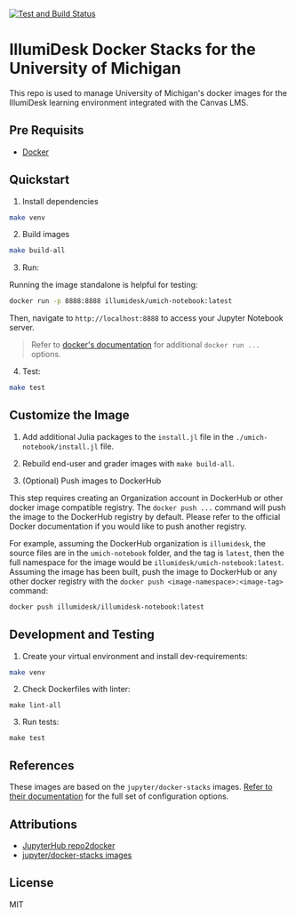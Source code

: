 [![Test and Build Status](https://github.com/illumidesk/umich-stacks/workflows/Test%20and%20Build/badge.svg)](https://github.com/illumidesk/umich-stacks/actions?query=branch%3Amain+workflow%3A%22Test+and+Build%22)


# IllumiDesk Docker Stacks for the University of Michigan

This repo is used to manage University of Michigan's docker images for the IllumiDesk learning environment integrated with the Canvas LMS.

## Pre Requisits

- [Docker](https://docs.docker.com/get-docker/)

## Quickstart

1. Install dependencies

```bash
make venv
```

2. Build images

```bash
make build-all
```

3. Run:

Running the image standalone is helpful for testing:

```bash
docker run -p 8888:8888 illumidesk/umich-notebook:latest
```

Then, navigate to `http://localhost:8888` to access your Jupyter Notebook server.

> Refer to [docker's documentation](https://docs.docker.com/engine/reference/run/) for additional `docker run ...` options.

4. Test:

```bash
make test
```

## Customize the Image

1. Add additional Julia packages to the `install.jl` file in the `./umich-notebook/install.jl` file.

2. Rebuild end-user and grader images with `make build-all`.

3. (Optional) Push images to DockerHub

This step requires creating an Organization account in DockerHub or other docker image compatible registry. The `docker push ...` command will push the image to the DockerHub registry by default. Please refer to the official Docker documentation if you would like to push another registry.

For example, assuming the DockerHub organization is `illumidesk`, the source files are in the `umich-notebook` folder, and the tag is `latest`, then the full namespace for the image would be `illumidesk/umich-notebook:latest`. Assuming the image has been built, push the image to DockerHub or any other docker registry with the `docker push <image-namespace>:<image-tag>` command:

```bash
docker push illumidesk/illumidesk-notebook:latest
```

## Development and Testing

1. Create your virtual environment and install dev-requirements:

```bash
make venv
```

2. Check Dockerfiles with linter:

```base
make lint-all
```

3. Run tests:

```base
make test
```

## References

These images are based on the `jupyter/docker-stacks` images. [Refer to their documentation](https://jupyter-docker-stacks.readthedocs.io/en/latest/) for the full set of configuration options.

## Attributions

- [JupyterHub repo2docker](https://repo2docker.readthedocs.io/en/latest/)
- [jupyter/docker-stacks images](https://github.com/jupyter/docker-stacks)

## License

MIT
